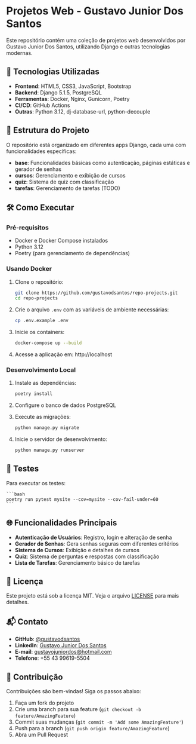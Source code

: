 # Projetos Web - Gustavo Junior Dos Santos

Este repositório contém uma coleção de projetos web desenvolvidos por Gustavo Junior Dos Santos, utilizando Django e outras tecnologias modernas.

## 🚀 Tecnologias Utilizadas

- **Frontend**: HTML5, CSS3, JavaScript, Bootstrap
- **Backend**: Django 5.1.5, PostgreSQL
- **Ferramentas**: Docker, Nginx, Gunicorn, Poetry
- **CI/CD**: GitHub Actions
- **Outras**: Python 3.12, dj-database-url, python-decouple

## 📂 Estrutura do Projeto

O repositório está organizado em diferentes apps Django, cada uma com funcionalidades específicas:

- **base**: Funcionalidades básicas como autenticação, páginas estáticas e gerador de senhas
- **cursos**: Gerenciamento e exibição de cursos
- **quiz**: Sistema de quiz com classificação
- **tarefas**: Gerenciamento de tarefas (TODO)

## 🛠️ Como Executar

### Pré-requisitos

- Docker e Docker Compose instalados
- Python 3.12
- Poetry (para gerenciamento de dependências)

### Usando Docker

1. Clone o repositório:
   ```bash
   git clone https://github.com/gustavodsantos/repo-projects.git
   cd repo-projects
   ```

2. Crie o arquivo `.env` com as variáveis de ambiente necessárias:
   ```bash
   cp .env.example .env
   ```

3. Inicie os containers:
   ```bash
   docker-compose up --build
   ```

4. Acesse a aplicação em: http://localhost

### Desenvolvimento Local

1. Instale as dependências:
   ```bash
   poetry install
   ```

2. Configure o banco de dados PostgreSQL

3. Execute as migrações:
   ```bash
   python manage.py migrate
   ```

4. Inicie o servidor de desenvolvimento:
   ```bash
   python manage.py runserver
   ```

## 🧪 Testes

Para executar os testes:

    ```bash
    poetry run pytest mysite --cov=mysite --cov-fail-under=60
    ```

## 🌐 Funcionalidades Principais

- **Autenticação de Usuários**: Registro, login e alteração de senha
- **Gerador de Senhas**: Gera senhas seguras com diferentes critérios
- **Sistema de Cursos**: Exibição e detalhes de cursos
- **Quiz**: Sistema de perguntas e respostas com classificação
- **Lista de Tarefas**: Gerenciamento básico de tarefas

## 📝 Licença

Este projeto está sob a licença MIT. Veja o arquivo [LICENSE](LICENSE) para mais detalhes.

## 📬 Contato

- **GitHub**: [@gustavodsantos](https://github.com/gustavodsantos)
- **LinkedIn**: [Gustavo Junior Dos Santos](https://www.linkedin.com/in/gustavo-junior-dos-santos/)
- **E-mail**: gustavojuniordos@hotmail.com
- **Telefone**: +55 43 99619-5504

## 🤝 Contribuição

Contribuições são bem-vindas! Siga os passos abaixo:

1. Faça um fork do projeto
2. Crie uma branch para sua feature (`git checkout -b feature/AmazingFeature`)
3. Commit suas mudanças (`git commit -m 'Add some AmazingFeature'`)
4. Push para a branch (`git push origin feature/AmazingFeature`)
5. Abra um Pull Request
